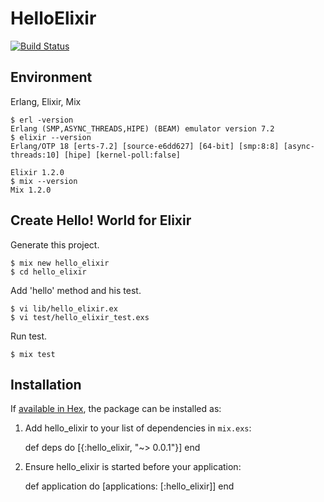 # HelloElixir

[![Build Status](https://travis-ci.org/mtomokazu/hello_elixir.svg?branch=master)](https://travis-ci.org/mtomokazu/hello_elixir)

## Environment

Erlang, Elixir, Mix

    $ erl -version
    Erlang (SMP,ASYNC_THREADS,HIPE) (BEAM) emulator version 7.2
    $ elixir --version
    Erlang/OTP 18 [erts-7.2] [source-e6dd627] [64-bit] [smp:8:8] [async-threads:10] [hipe] [kernel-poll:false]

    Elixir 1.2.0
    $ mix --version
    Mix 1.2.0

## Create Hello! World for Elixir

Generate this project.

    $ mix new hello_elixir
    $ cd hello_elixir

Add 'hello' method and his test.

    $ vi lib/hello_elixir.ex
    $ vi test/hello_elixir_test.exs

Run test.

    $ mix test

## Installation

If [available in Hex](https://hex.pm/docs/publish), the package can be installed as:

  1. Add hello_elixir to your list of dependencies in `mix.exs`:

        def deps do
          [{:hello_elixir, "~> 0.0.1"}]
        end

  2. Ensure hello_elixir is started before your application:

        def application do
          [applications: [:hello_elixir]]
        end
